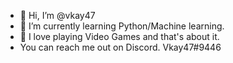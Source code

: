 - 👋 Hi, I’m @vkay47
- 🌱 I’m currently learning Python/Machine learning.
- 👀 I love playing Video Games and that's about it.
- You can reach me out on Discord. Vkay47#9446

<!---
vkay47/vkay47 is a ✨ special ✨ repository because its `README.md` (this file) appears on your GitHub profile.
You can click the Preview link to take a look at your changes.
--->
